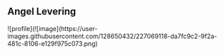 <h2>Angel Levering</h2>
![profile](![image](https://user-images.githubusercontent.com/128650432/227069118-da7fc9c2-9f2a-481c-8106-e129f975c073.png)
